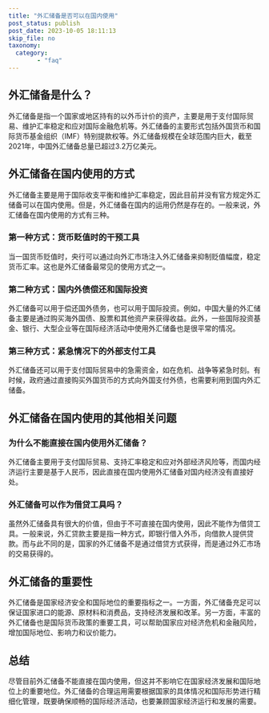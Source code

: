 ```yaml
---
title: "外汇储备是否可以在国内使用"
post_status: publish
post_date: 2023-10-05 18:11:13
skip_file: no
taxonomy:
  category:
        - "faq"
---
```


## 外汇储备是什么？

外汇储备是指一个国家或地区持有的以外币计价的资产，主要是用于支付国际贸易、维护汇率稳定和应对国际金融危机等。外汇储备的主要形式包括外国货币和国际货币基金组织（IMF）特别提款权等。外汇储备规模在全球范围内巨大，截至2021年，中国外汇储备总量已超过3.2万亿美元。

## 外汇储备在国内使用的方式

外汇储备主要是用于国际收支平衡和维护汇率稳定，因此目前并没有官方规定外汇储备可以在国内使用。但是，外汇储备在国内的运用仍然是存在的。一般来说，外汇储备在国内使用的方式有三种。

### 第一种方式：货币贬值时的干预工具

当一国货币贬值时，央行可以通过向外汇市场注入外汇储备来抑制贬值幅度，稳定货币汇率。这也是外汇储备最常见的使用方式之一。

### 第二种方式：国内外债偿还和国际投资

外汇储备可以用于偿还国外债务，也可以用于国际投资。例如，中国大量的外汇储备主要是通过购买海外国债、股票和其他资产来获得收益。此外，一些国际投资基金、银行、大型企业等在国际经济活动中使用外汇储备也是很平常的情况。

### 第三种方式：紧急情况下的外部支付工具

外汇储备还可以用于支付国际贸易中的急需资金，如在危机、战争等紧急时刻。有时候，政府通过直接购买外国货币的方式向外国支付外债，也需要利用到国内外汇储备。

## 外汇储备在国内使用的其他相关问题

### 为什么不能直接在国内使用外汇储备？

外汇储备主要用于支付国际贸易、支持汇率稳定和应对外部经济风险等，而国内经济运行主要是基于人民币，因此直接在国内使用外汇储备对国内经济没有直接好处。

### 外汇储备可以作为借贷工具吗？

虽然外汇储备具有很大的价值，但由于不可直接在国内使用，因此不能作为借贷工具。一般来说，外汇贷款主要是指一种方式，即银行借入外币，向借款人提供贷款。而与此不同的是，国家的外汇储备不是通过借贷方式获得，而是通过外汇市场的交易获得的。

## 外汇储备的重要性

外汇储备是国家经济安全和国际地位的重要指标之一。一方面，外汇储备充足可以保证国家进口的能源、原材料和消费品，支持经济发展和改革。另一方面，丰富的外汇储备也是国际货币政策的重要工具，可以帮助国家应对经济危机和金融风险，增加国际地位、影响力和议价能力。

## 总结

尽管目前外汇储备不能直接在国内使用，但这并不影响它在国家经济发展和国际地位上的重要地位。外汇储备的合理运用需要根据国家的具体情况和国际形势进行精细化管理，既要确保顺畅的国际经济活动，也要兼顾国家经济运行和发展的需要。
